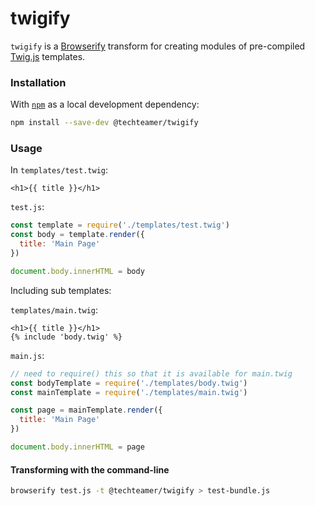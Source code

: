 twigify
=======

`twigify` is a [Browserify](https://github.com/substack/node-browserify) transform for creating modules of pre-compiled [Twig.js](https://github.com/justjohn/twig.js) templates.

### Installation ###
With [`npm`](http://npmjs.org/) as a local development dependency:

```bash
npm install --save-dev @techteamer/twigify
```

### Usage ###

In `templates/test.twig`:
```html+twig
<h1>{{ title }}</h1>
```

`test.js`:
```js
const template = require('./templates/test.twig')
const body = template.render({
  title: 'Main Page'
})

document.body.innerHTML = body
```

Including sub templates:

`templates/main.twig`:
```html+twig
<h1>{{ title }}</h1>
{% include 'body.twig' %}
```

`main.js`:
```js
// need to require() this so that it is available for main.twig
const bodyTemplate = require('./templates/body.twig')
const mainTemplate = require('./templates/main.twig')

const page = mainTemplate.render({
  title: 'Main Page'
})

document.body.innerHTML = page
```

#### Transforming with the command-line ####

```bash
browserify test.js -t @techteamer/twigify > test-bundle.js
```
